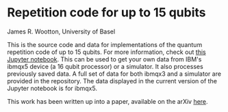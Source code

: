 # Repetition code for up to 15 qubits

James R. Wootton, University of Basel

This is the source code and data for implementations of the quantum repetition code of up to 15 qubits. For more information, check out [this Jupyter notebook](repetition_code.ipynb). This can be used to get your own data from IBM's ibmqx5 device (a 16 qubit processor) or a simulator. It also processes previously saved data. A full set of data for both ibmqx3 and a simulator are provided in the repository. The data displayed in the current version of the Jupyter notebook is for ibmqx5.

This work has been written up into a paper, available on the arXiv [here](https://arxiv.org/abs/1709.00990).
